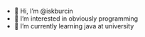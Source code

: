 - 👋 Hi, I’m @iskburcin
- 👀 I’m interested in obviously programming
- 🌱 I’m currently learning java at university

<!---
iskburcin/iskburcin is a ✨ special ✨ repository because its `README.md` (this file) appears on your GitHub profile.
You can click the Preview link to take a look at your changes.
--->
